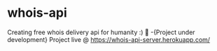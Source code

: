 # whois-api

Creating free whois delivery api for humanity :) :rocket: -{Project under development}
Project live @ https://whois-api-server.herokuapp.com/
